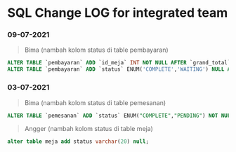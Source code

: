 # SQL Change LOG for integrated team

### 09-07-2021
> Bima (nambah kolom status di table pembayaran)
``` SQL
ALTER TABLE `pembayaran` ADD `id_meja` INT NOT NULL AFTER `grand_total`;
ALTER TABLE `pembayaran` ADD `status` ENUM('COMPLETE','WAITING') NULL AFTER `id_meja`;
```

### 03-07-2021
> Bima (nambah kolom status di table pemesanan)
``` SQL
ALTER TABLE `pemesanan` ADD `status` ENUM("COMPLETE","PENDING") NOT NULL AFTER `id_menu`; 
```


> Angger (nambah kolom status di table meja)
``` SQL
alter table meja add status varchar(20) null;
```